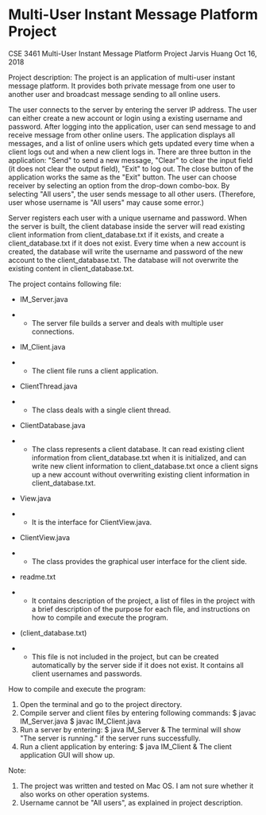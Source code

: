# Multi-User Instant Message Platform Project

CSE 3461
Multi-User Instant Message Platform Project
Jarvis Huang
Oct 16, 2018


Project description:
The project is an application of multi-user instant message platform. It provides both private message from one user to another user and broadcast message sending to all online users. 

The user connects to the server by entering the server IP address. The user can either create a new account or login using a existing username and password. After logging into the application, user can send message to and receive message from other online users. The application displays all messages, and a list of online users which gets updated every time when a client logs out and when a new client logs in. There are three button in the application: "Send" to send a new message, "Clear" to clear the input field (it does not clear the output field), "Exit" to log out. The close button of the application works the same as the "Exit" button. The user can choose receiver by selecting an option from the drop-down combo-box. By selecting "All users", the user sends message to all other users. (Therefore, user whose username is "All users" may cause some error.)

Server registers each user with a unique username and password. When the server is built, the client database inside the server will read existing client information from client_database.txt if it exists, and create a client_database.txt if it does not exist. Every time when a new account is created, the database will write the username and password of the new account to the client_database.txt. The database will not overwrite the existing content in client_database.txt.


The project contains following file:
 * IM_Server.java
 * * The server file builds a server and deals with multiple user connections.

 * IM_Client.java
 * * The client file runs a client application.

 * ClientThread.java
 * * The class deals with a single client thread.

 * ClientDatabase.java
 * * The class represents a client database. It can read existing client information from client_database.txt when it is initialized, and can write new client information to client_database.txt once a client signs up a new account without overwriting existing client information in client_database.txt.

 * View.java
 * * It is the interface for ClientView.java.

 * ClientView.java
 * * The class provides the graphical user interface for the client side.

 * readme.txt
 * * It contains description of the project, a list of files in the project with a brief description of the purpose for each file, and instructions on how to compile and execute the program.

 * (client_database.txt)
 * * This file is not included in the project, but can be created automatically by the server side if it does not exist. It contains all client usernames and passwords. 

How to compile and execute the program:
 1. Open the terminal and go to the project directory.
 2. Compile server and client files by entering following commands:
	 $ javac IM_Server.java
	 $ javac IM_Client.java
 3. Run a server by entering:
	 $ java IM_Server &
    The terminal will show "The server is running." if the server runs successfully.
 4. Run a client application by entering: 
	 $ java IM_Client &
    The client application GUI will show up.

Note:
 1. The project was written and tested on Mac OS. I am not sure whether it also works on other operation systems.
 2. Username cannot be "All users", as explained in project description.
